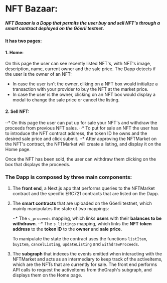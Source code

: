 # NFT Bazaar:

##### NFT Bazaar is a Dapp that permits the user **buy** and **sell** NFT's through a smart contract deployed on the **Göerli testnet**.

**It has two pages:**

#### 1. Home:
   On this page the user can see recently listed NFT's, with NFT's image, description, name, current owner and the sale price.
   The Dapp detects if the user is the owner of an NFT:
   + In case the user isn't the owner, cliking on a NFT box would initialize a transaction with your provider to buy the NFT at the market price.
   + In case the user is the owner, clicking on an NFT box would display a modal to change the sale price or cancel the listing.

#### 2. Sell NFT:
  ⋅⋅* On this page the user can put up for sale your NFT's and withdraw the proceeds from previous NFT sales.
  ⋅⋅* To put for sale an NFT the user has to introduce the NFT contract address, the token ID he owns and the desired sale price and click submit.
  ⋅⋅* After approving the NFTMarket on the NFT's contract, the NFTMarket will create a listing, and display it on the Home page.

   Once the NFT has been sold, the user can withdraw them clicking on the box that displays the proceeds.

### The Dapp is composed by three main components:

1. The **front end**, a Next.js app that performs queries to the NFTMarket contract and the specific ERC721 contracts that are listed on the Dapp.

2. The **smart contracts** that are uploaded on the Göerli testnet, which mainly manipulates the state of two mappings:

    ⋅⋅* The `s_proceeds` mapping, which links **users** with their **balances to be withdrawn**.
    ⋅⋅* The `s_listings` mapping, which links the **NFT token address** to the **token ID** to the **owner** and **sale price**.

    To manipulate the state the contract uses the functions `listItem`, `buyItem`, `cancelListing`, `updateListing` and `withdrawProceeds`.

3. The **subgraph** that indexes the events emitted when interacting with the NFTMarket and acts as an intermediary to keep track of the activeItems, which are the NFTs that are currently for sale. The front end performs API calls to request the activeItems from theGraph's subgraph, and displays them on the Home page.
